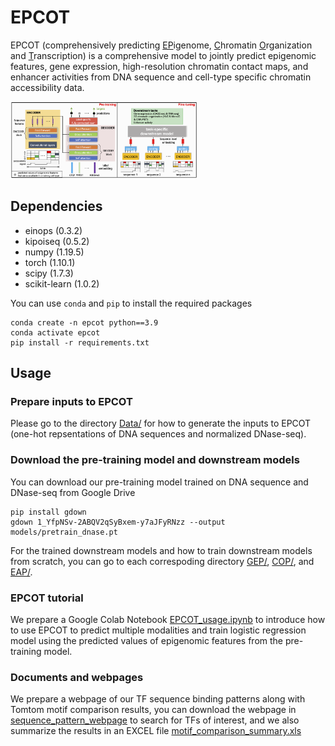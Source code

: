 # EPCOT


EPCOT (comprehensively predicting <ins>EP</ins>igenome, <ins>C</ins>hromatin <ins>O</ins>rganization and <ins>T</ins>ranscription) is a comprehensive model to jointly predict epigenomic features, gene expression, high-resolution chromatin contact maps, and enhancer activities from DNA sequence and cell-type specific chromatin accessibility data. 

<img
  src="Profiles/model.png"
  title=""
  style="display: inline-block; margin: 0 auto; max-width: 300px">
  
 ## Dependencies
* einops (0.3.2)
* kipoiseq (0.5.2)
* numpy (1.19.5)
* torch (1.10.1)
* scipy (1.7.3)
* scikit-learn (1.0.2)

You can use ```conda``` and ```pip``` to install the required packages
```
conda create -n epcot python==3.9
conda activate epcot
pip install -r requirements.txt
```
  

 ## Usage
 
### Prepare inputs to EPCOT
Please go to the directory [Data/](https://github.com/liu-bioinfo-lab/EPCOT/tree/main/Data) for how to generate the inputs to EPCOT (one-hot repsentations of DNA sequences and normalized DNase-seq).

### Download the pre-training model and downstream models
You can download our pre-training model trained on DNA sequence and DNase-seq from Google Drive
```
pip install gdown
gdown 1_YfpNSv-2ABQV2qSyBxem-y7aJFyRNzz --output models/pretrain_dnase.pt
```

For the trained downstream models and how to train downstream models from scratch, you can go to each correspoding directory [GEP/](https://github.com/liu-bioinfo-lab/EPCOT/tree/main/GEP), [COP/](https://github.com/liu-bioinfo-lab/EPCOT/tree/main/COP), and [EAP/](https://github.com/liu-bioinfo-lab/EPCOT/tree/main/EAP).

### EPCOT tutorial
We prepare a Google Colab Notebook [EPCOT_usage.ipynb](https://github.com/liu-bioinfo-lab/EPCOT/tree/main/EPCOT_usage.ipynb) to introduce how to use EPCOT to predict multiple modalities and train logistic regression model using the predicted values of epigenomic features from the pre-training model.

### Documents and webpages
We prepare a webpage of our TF sequence binding patterns along with Tomtom motif comparison results, you can download the webpage in [sequence_pattern_webpage](https://github.com/liu-bioinfo-lab/EPCOT/tree/main/sequence_pattern_webpage) to search for TFs of interest, and we also summarize the results in an EXCEL file [motif_comparison_summary.xls](https://github.com/liu-bioinfo-lab/EPCOT/tree/main/motif_comparison_summary.xls)
